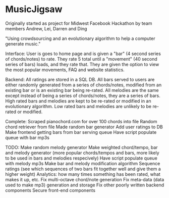 MusicJigsaw
===========

Originally started as project for Midwest Facebook Hackathon by team members Andrew, Lei, Darren and Ding

"Using crowdsourcing and an evolutionary algorithm to help a computer generate music."

Interface:
User is goes to home page and is given a "bar" (4 second series of chords/notes) to rate.
They rate 5 total until a "movement" (40 second series of bars) loads, and they rate that.
They are given the option to view the most popular movements, FAQ and website statistics.

Backend:
All ratings are stored in a SQL DB.
All bars served to users are either randomly generated from a series of chords/notes, modified from an existing bar or is an existing bar being re-rated.
All melodies are the same except instead of being a series of chords/notes, they are a series of bars.
High rated bars and melodies are kept to be re-rated or modified in an evolutionary algorithm. Low rated bars and melodies are unlikely to be re-rated or modified.

Complete:
Scraped pianochord.com for over 100 chords into file
Random chord retriever from file
Made random bar generator
Add user ratings to DB
Make frontend getting bars from bar serving queue
Have script populate queue with bar mp3s

TODO:
Make random melody generator
Make weighted chord/tempo, bar and melody generator (more popular chords/tempos and bars, more likely to be used in bars and melodies respecively)
Have script populate queue with melody mp3s
Make bar and melody modification algorithm 
Sequence ratings (see which sequences of two bars fit together well and give them a higher weight)
Analytics: how many times something has been rated, what makes it up, etc.
Fix multi-octave chord/note generation
Fix meta-data (data used to make mp3) generation and storage
Fix other poorly written backend components
Secure front-end components

